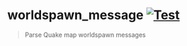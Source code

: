# worldspawn_message [![Test](https://github.com/vikpe/worldspawn_message/actions/workflows/test.yml/badge.svg)](https://github.com/vikpe/worldspawn_message/actions/workflows/test.yml)

> Parse Quake map worldspawn messages
